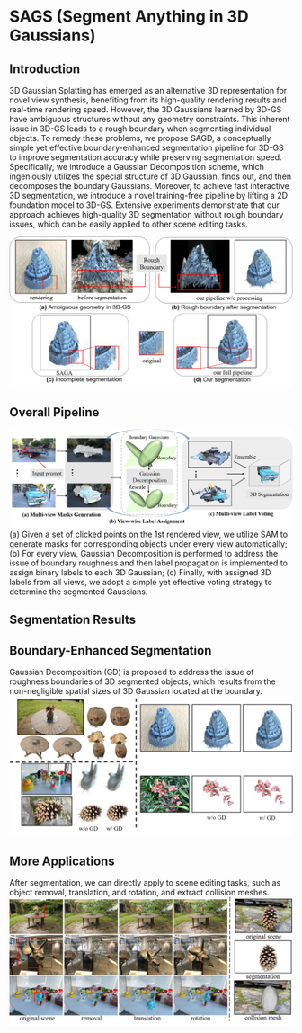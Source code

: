 # SAGS (Segment Anything in 3D Gaussians)

## Introduction
3D Gaussian Splatting has emerged as an alternative 3D representation for novel view synthesis, benefiting from its high-quality rendering results and real-time rendering speed. However, the 3D Gaussians learned by 3D-GS have ambiguous structures without any geometry constraints. This inherent issue in 3D-GS leads to a rough boundary when segmenting individual objects. To remedy these problems, we propose SAGD, a conceptually simple yet effective boundary-enhanced segmentation pipeline for 3D-GS to improve segmentation accuracy while preserving segmentation speed. Specifically, we introduce a Gaussian Decomposition scheme, which ingeniously utilizes the special structure of 3D Gaussian, finds out, and then decomposes the boundary Gaussians. Moreover, to achieve fast interactive 3D segmentation, we introduce a novel training-free pipeline by lifting a 2D foundation model to 3D-GS. Extensive experiments demonstrate that our approach achieves high-quality 3D segmentation without rough boundary issues, which can be easily applied to other scene editing tasks.

![Intro](imgs/intro.png)

## Overall Pipeline
![Our Pipeline](imgs/pipeline.png)
(a) Given a set of clicked points on the 1st rendered view, we utilize SAM to generate masks for corresponding objects under every view automatically; (b) For every view, Gaussian Decomposition is performed to address the issue of boundary roughness and then label propagation is implemented to assign binary labels to each 3D Gaussian; (c) Finally, with assigned 3D labels from all views, we adopt a simple yet effective voting strategy to determine the segmented Gaussians.

## Segmentation Results

## Boundary-Enhanced Segmentation
Gaussian Decomposition (GD) is proposed to address the issue of roughness boundaries of 3D segmented objects, which results from the non-negligible spatial sizes of 3D Gaussian located at the boundary.
![boundary](imgs/boundary_enhanced.png)

## More Applications
After segmentation, we can directly apply to scene editing tasks, such as object removal, translation, and rotation, and extract collision meshes.
![applications](imgs/applications.png)
